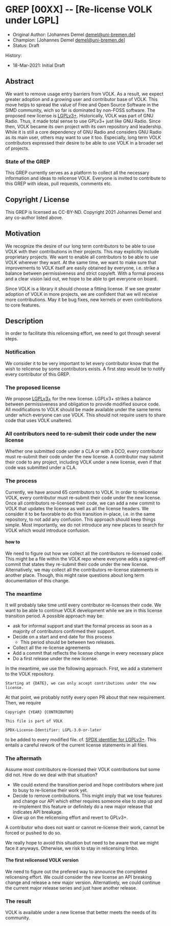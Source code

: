 # GREP [00XX] -- [Re-license VOLK under LGPL]

- Original Author: [Johannes Demel <demel@uni-bremen.de>]
- Champion: [Johannes Demel <demel@uni-bremen.de>]
- Status: Draft

History:
- 18-Mar-2021: Initial Draft

## Abstract

We want to remove usage entry barriers from VOLK.
As a result, we expect greater adoption and a growing user and contributor base of VOLK.
This move helps to spread the value of Free and Open Source Software in the SIMD community, wich so far is dominated by non-FOSS software.
The proposed new license is [LGPLv3+](https://www.gnu.org/licenses/lgpl-3.0.html).
Historically, VOLK was part of GNU Radio. Thus, it made total sense to use GPLv3+ just like GNU Radio.
Since then, VOLK became its own project with its own repository and leadership.
While it is still a core dependency of GNU Radio and considers GNU Radio as its main user, others may want to use it too.
Especially, long term VOLK contributors expressed their desire to be able to use VOLK in a broader set of projects.

### State of the GREP

This GREP currently serves as a platform to collect all the necessary information and ideas to relicense VOLK.
Everyone is invited to contribute to this GREP with ideas, pull requests, comments etc.

## Copyright / License

This GREP is licensed as CC-BY-ND.
Copyright 2021 Johannes Demel and any co-author listed above.


## Motivation

We recognize the desire of our long term contributors to be able to use VOLK with their contributions in their projects.
This may explicitly include proprietary projects.
We want to enable all contributors to be able to use VOLK wherever they want.
At the same time, we want to make sure that improvements to VOLK itself are easily obtained by everyone, i.e. strike a balance between permissiveness and strict copyleft.
With a formal process and a clear vision laid out, we hope to be able to get everyone on board.

Since VOLK is a library it should choose a fitting license.
If we see greater adoption of VOLK in more projects, we are confident that we will receive more contributions.
May it be bug fixes, new kernels or even contributions to core features.


## Description

In order to facilitate this relicensing effort, we need to got through several steps.


### Notification

We consider it to be very important to let every contributor know that the wish to relicense by some contributors exists.
A first step would be to notify every contributor of this GREP.


### The proposed license

We propose [LGPLv3+](https://www.gnu.org/licenses/lgpl-3.0.html) for the new license.
LGPLv3+ strikes a balance between permissiveness and obligation to provide modified source code.
All modifications to VOLK should be made available under the same terms under which everyone can use VOLK.
This should not require users to share code that uses VOLK unaltered.


### All contributors need to re-submit their code under the new license

Whether one submitted code under a CLA or with a DCO, every contributor must re-submit their code under the new license.
A contributor may submit their code to any project, including VOLK under a new license, even if that code was submitted under a CLA.


### The process

Currently, we have around 65 contributors to VOLK.
In order to relicense VOLK, every contributor must re-submit their code under the new license.
Once all contributors re-licensed their code, we can add a new commit to VOLK that updates the license as well as all the license headers.
We consider it to be favorable to do this transition in-place, i.e. in the same repository, to not add any confusion.
This approach should keep things simple.
Most importantly, we do not introduce any new places to search for VOLK which would introduce confusion.

#### how to
We need to figure out how we collect all the contributors re-licensed code.
This might be a file within the VOLK repo where everyone adds a signed-off commit that states they re-submit their code under the new license.
Alternatively, we may collect all the contributors re-license statements in another place.
Though, this might raise questions about long term documentation of this change.


### The meantime

It will probably take time until every contributor re-licenses their code.
We want to be able to continue VOLK development while we are in this license transition period.
A possible approach may be:

- ask for informal support and start the formal process as soon as a majority of contributors confirmed their support.
- Decide on a start and end date for this process
    - This period should be between two releases.
- Collect all the re-license agreements
- Add a commit that reflects the license change in every necessary place
- Do a first release under the new license.

In the meantime, we use the following approach.
First, we add a statement to the VOLK repository.
```
Starting at {DATE}, we can only accept contributions under the new license.
```
At that point, we probably notify every open PR about that new requirement.
Then, we require
```
Copyright {YEAR} {CONTRIBUTOR}

This file is part of VOLK

SPDX-License-Identifier: LGPL-3.0-or-later
```
to be added to every modified file.
cf. [SPDX identifier for LGPLv3+](https://spdx.org/licenses/LGPL-3.0-or-later.html).
This entails a careful rework of the current license statements in all files.


### The aftermath

Assume most contributors re-licensed their VOLK contributions but some did not.
How do we deal with that situation?

- We could extend the transition period and hope contributors where just to busy to re-license their work yet.
- Decide to remove contributions. This might imply that we lose features and change our API which either requires someone else to step up and re-implement this feature or definitely do a new major release that indicates API breakage.
- Give up on the relicensing effort and revert to GPLv3+.

A contributor who does not want or cannot re-license their work, cannot be forced or pushed to do so.

We really hope to avoid this situation but need to be aware that we might face it anyways.
Otherwise, we risk to stay in relicensing limbo.

#### The first relicensed VOLK version

We need to figure out the prefered way to announce the completed relicensing effort.
We could consider the new license an API breaking change and release a new major version.
Alternatively, we could continue the current major release series and just have another release.


### The result
VOLK is available under a new license that better meets the needs of its community.
